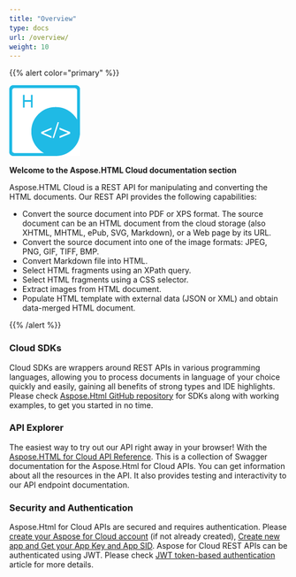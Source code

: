 ```yaml
---
title: "Overview"
type: docs
url: /overview/
weight: 10
---
```


{{% alert color="primary" %}} 

![todo:image\_alt\_text](overview_1)

**Welcome to the Aspose.HTML Cloud documentation section**

Aspose.HTML Cloud is a REST API for manipulating and converting the HTML documents.
Our REST API provides the following capabilities:

- Convert the source document into PDF or XPS format. The source document can be an HTML document from the cloud storage (also XHTML, MHTML, ePub, SVG, Markdown), or a Web page by its URL.
- Convert the source document into one of the image formats: JPEG, PNG, GIF, TIFF, BMP.
- Convert Markdown file into HTML.
- Select HTML fragments using an XPath query.
- Select HTML fragments using a CSS selector.
- Extract images from HTML document.
- Populate HTML template with external data (JSON or XML) and obtain data-merged HTML document.

{{% /alert %}} 
### **Cloud SDKs**
Cloud SDKs are wrappers around REST APIs in various programming languages, allowing you to process documents in language of your choice quickly and easily, gaining all benefits of strong types and IDE highlights. Please check [Aspose.Html GitHub repository](https://github.com/aspose-html-cloud/) for SDKs along with working examples, to get you started in no time. 
### **API Explorer**
The easiest way to try out our API right away in your browser! With the [Aspose.HTML for Cloud API Reference](https://apireference.aspose.cloud/html/). This is a collection of Swagger documentation for the Aspose.Html for Cloud APIs. You can get information about all the resources in the API. It also provides testing and interactivity to our API endpoint documentation.
### **Security and Authentication**
Aspose.Html for Cloud APIs are secured and requires authentication. Please [create your Aspose for Cloud account](https://docs.aspose.cloud/total/creating-and-managing-account) (if not already created), [Create new app and Get your App Key and App SID](https://docs.aspose.cloud/total/create-new-app-and-get-app-key-and-sid). Aspose for Cloud REST APIs can be authenticated using JWT. Please check [JWT token-based authentication](https://docs.aspose.cloud/total/json-web-token-authentication) article for more details.

